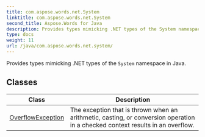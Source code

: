 ```yaml
---
title: com.aspose.words.net.System
linktitle: com.aspose.words.net.System
second_title: Aspose.Words for Java
description: Provides types mimicking .NET types of the System namespace in Java in Java.
type: docs
weight: 11
url: /java/com.aspose.words.net.system/
---
```



Provides types mimicking .NET types of the `System` namespace in Java.


## Classes

| Class | Description |
| --- | --- |
| [OverflowException](../com.aspose.words.net.system/overflowexception/) | The exception that is thrown when an arithmetic, casting, or conversion operation in a checked context results in an overflow. |
